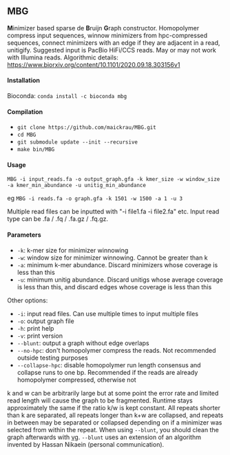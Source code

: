 ## MBG

<strong>M</strong>inimizer based sparse de <strong>B</strong>ruijn <strong>G</strong>raph constructor. Homopolymer compress input sequences, winnow minimizers from hpc-compressed sequences, connect minimizers with an edge if they are adjacent in a read, unitigify. Suggested input is PacBio HiFi/CCS reads. May or may not work with Illumina reads. Algorithmic details: https://www.biorxiv.org/content/10.1101/2020.09.18.303156v1

#### Installation

Bioconda: `conda install -c bioconda mbg`

#### Compilation

- `git clone https://github.com/maickrau/MBG.git`
- `cd MBG`
- `git submodule update --init --recursive`
- `make bin/MBG`

#### Usage

`MBG -i input_reads.fa -o output_graph.gfa -k kmer_size -w window_size -a kmer_min_abundance -u unitig_min_abundance`

eg `MBG -i reads.fa -o graph.gfa -k 1501 -w 1500 -a 1 -u 3`

Multiple read files can be inputted with "-i file1.fa -i file2.fa" etc. Input read type can be .fa / .fq / .fa.gz / .fq.gz.

#### Parameters

- `-k`: k-mer size for minimizer winnowing
- `-w`: window size for minimizer winnowing. Cannot be greater than k
- `-a`: minimum k-mer abundance. Discard minimizers whose coverage is less than this
- `-u`: minimum unitig abundance. Discard unitigs whose average coverage is less than this, and discard edges whose coverage is less than this

Other options:
- `-i`: input read files. Can use multiple times to input multiple files
- `-o`: output graph file
- `-h`: print help
- `-v`: print version
- `--blunt`: output a graph without edge overlaps
- `--no-hpc`: don't homopolymer compress the reads. Not recommended outside testing purposes
- `--collapse-hpc`: disable homopolymer run length consensus and collapse runs to one bp. Recommended if the reads are already homopolymer compressed, otherwise not

k and w can be arbitrarily large but at some point the error rate and limited read length will cause the graph to be fragmented. Runtime stays approximately the same if the ratio k/w is kept constant. All repeats shorter than k are separated, all repeats longer than k+w are collapsed, and repeats in between may be separated or collapsed depending on if a minimizer was selected from within the repeat. When using `--blunt`, you should clean the graph afterwards with [vg](https://github.com/vgteam/vg). `--blunt` uses an extension of an algorithm invented by Hassan Nikaein (personal communication).
